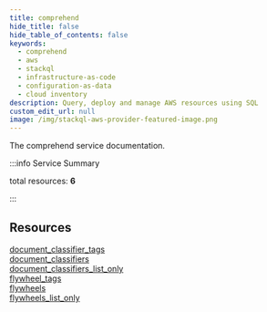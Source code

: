```yaml
---
title: comprehend
hide_title: false
hide_table_of_contents: false
keywords:
  - comprehend
  - aws
  - stackql
  - infrastructure-as-code
  - configuration-as-data
  - cloud inventory
description: Query, deploy and manage AWS resources using SQL
custom_edit_url: null
image: /img/stackql-aws-provider-featured-image.png
---
```


The comprehend service documentation.

:::info Service Summary

<div class="row">
<div class="providerDocColumn">
<span>total resources:&nbsp;<b>6</b></span><br />
</div>
</div>

:::

## Resources
<div class="row">
<div class="providerDocColumn">
<a href="/services/comprehend/document_classifier_tags/">document_classifier_tags</a><br />
<a href="/services/comprehend/document_classifiers/">document_classifiers</a><br />
<a href="/services/comprehend/document_classifiers_list_only/">document_classifiers_list_only</a>
</div>
<div class="providerDocColumn">
<a href="/services/comprehend/flywheel_tags/">flywheel_tags</a><br />
<a href="/services/comprehend/flywheels/">flywheels</a><br />
<a href="/services/comprehend/flywheels_list_only/">flywheels_list_only</a>
</div>
</div>